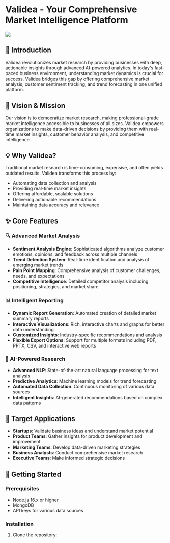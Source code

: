 # Validea - Your Comprehensive Market Intelligence Platform

![](https://mail.google.com/mail/u/0?ui=2&ik=ee4bf274c3&attid=0.1&permmsgid=msg-f:1819875368665536451&th=19417f0174cad7c3&view=fimg&fur=ip&permmsgid=msg-f:1819875368665536451&sz=s0-l75-ft&attbid=ANGjdJ-8Ln_jYY4eFz7RQ6thjaknBmA7-1nHLnBzRctVC0ef_CjZaWbC9oW3whQsDPbeJpjLgLaHmFrpLdktPOtsLc-BhdGloJOv9hd6n4B8fQe98YASGdGrWSPsTtY&disp=emb&zw)

## 🌟 Introduction
Validea revolutionizes market research by providing businesses with deep, actionable insights through advanced AI-powered analytics. In today's fast-paced business environment, understanding market dynamics is crucial for success. Validea bridges this gap by offering comprehensive market analysis, customer sentiment tracking, and trend forecasting in one unified platform.

## 🎯 Vision & Mission
Our vision is to democratize market research, making professional-grade market intelligence accessible to businesses of all sizes. Validea empowers organizations to make data-driven decisions by providing them with real-time market insights, customer behavior analysis, and competitive intelligence.

## 💡 Why Validea?
Traditional market research is time-consuming, expensive, and often yields outdated results. Validea transforms this process by:
- Automating data collection and analysis
- Providing real-time market insights
- Offering affordable, scalable solutions
- Delivering actionable recommendations
- Maintaining data accuracy and relevance

## ✨ Core Features

### 🔍 Advanced Market Analysis
- **Sentiment Analysis Engine**: Sophisticated algorithms analyze customer emotions, opinions, and feedback across multiple channels
- **Trend Detection System**: Real-time identification and analysis of emerging market trends
- **Pain Point Mapping**: Comprehensive analysis of customer challenges, needs, and expectations
- **Competitive Intelligence**: Detailed competitor analysis including positioning, strategies, and market share

### 📊 Intelligent Reporting
- **Dynamic Report Generation**: Automated creation of detailed market summary reports
- **Interactive Visualizations**: Rich, interactive charts and graphs for better data understanding
- **Customized Insights**: Industry-specific recommendations and analysis
- **Flexible Export Options**: Support for multiple formats including PDF, PPTX, CSV, and interactive web reports

### 🤖 AI-Powered Research
- **Advanced NLP**: State-of-the-art natural language processing for text analysis
- **Predictive Analytics**: Machine learning models for trend forecasting
- **Automated Data Collection**: Continuous monitoring of various data sources
- **Intelligent Insights**: AI-generated recommendations based on complex data patterns

## 🎯 Target Applications
- **Startups**: Validate business ideas and understand market potential
- **Product Teams**: Gather insights for product development and improvement
- **Marketing Teams**: Develop data-driven marketing strategies
- **Business Analysts**: Conduct comprehensive market research
- **Executive Teams**: Make informed strategic decisions

## 🚀 Getting Started

### Prerequisites
- Node.js 16.x or higher
- MongoDB
- API keys for various data sources

### Installation

1. Clone the repository:
